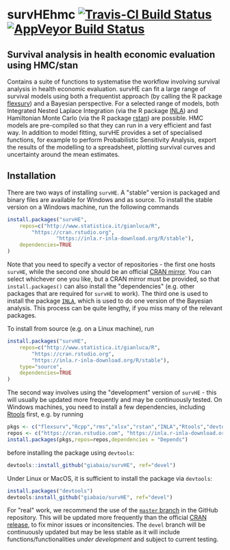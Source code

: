 # survHEhmc [![Travis-CI Build Status](https://travis-ci.org/giabaio/survHE.svg?branch=hmc)](https://travis-ci.org/giabaio/survHE)[![AppVeyor Build Status](https://ci.appveyor.com/api/projects/status/github/giabaio/survHE?branch=hmc&svg=true)](https://ci.appveyor.com/project/giabaio/survHE)
## Survival analysis in health economic evaluation using HMC/stan

Contains a suite of functions to systematise the workflow involving survival analysis in health economic evaluation. survHE can fit a large range of survival models using both a frequentist approach (by calling the R package [flexsurv](https://CRAN.R-project.org/package=flexsurv)) and a Bayesian perspective. For a selected range of models, both Integrated Nested Laplace Integration (via the R package [INLA](http://www.r-inla.org/)) and Hamiltonian Monte Carlo (via the R package [rstan](https://CRAN.R-project.org/package=rstan)) are possible. HMC models are pre-compiled so that they can run in a very efficient and fast way. In addition to model fitting, survHE provides a set of specialised functions, for example to perform Probabilistic Sensitivity Analysis, export the results of the modelling to a spreadsheet, plotting survival curves and uncertainty around the mean estimates.

## Installation
There are two ways of installing `survHE`. A "stable" version is packaged and binary files are available for Windows and as source. To install the stable version on a Windows machine, run the following commands
```R
install.packages("survHE",
	repos=c("http://www.statistica.it/gianluca/R",
		"https://cran.rstudio.org",
                "https://inla.r-inla-download.org/R/stable"),
	dependencies=TRUE
)
```
Note that you need to specify a vector of repositories - the first one hosts `survHE`, while the second one should be an official [CRAN mirror](https://cran.r-project.org/index.html). You can select whichever one you like, but a CRAN mirror must be provided, so that `install.packages()` can also install the "dependencies" (e.g. other packages that are required for `survHE` to work). The third one is used to install the package [`INLA`](http://www.r-inla.org/), which is used to do one version of the Bayesian analysis. This process can be quite lengthy, if you miss many of the relevant packages.

To install from source (e.g. on a Linux machine), run
```R
install.packages("survHE",
	repos=c("http://www.statistica.it/gianluca/R",
		"https://cran.rstudio.org",
		"https://inla.r-inla-download.org/R/stable"),
	type="source",
	dependencies=TRUE
)
```

The second way involves using the "development" version of `survHE` - this will usually be updated more frequently and may be continuously tested. On Windows machines, you need to install a few dependencies, including [Rtools](https://cran.r-project.org/bin/windows/Rtools/) first, e.g. by running
```R
pkgs <- c("flexsurv","Rcpp","rms","xlsx","rstan","INLA","Rtools","devtools")
repos <- c("https://cran.rstudio.com", "https://inla.r-inla-download.org/R/stable") 
install.packages(pkgs,repos=repos,dependencies = "Depends")
```
before installing the package using `devtools`:
```R
devtools::install_github("giabaio/survHE", ref="devel")
```
Under Linux or MacOS, it is sufficient to install the package via `devtools`:
```R
install.packages("devtools")
devtools:install_github("giabaio/survHE", ref="devel")
```

For "real" work, we recommend the use of the [`master` branch](https://github.com/giabaio/survHE/tree/master) in the GitHub repository. This will be updated more frequently than the official [CRAN release](https://cran.r-project.org/web/packages/survHE/index.html), to fix minor issues or inconsitencies. The `devel` branch will be continuously updated but may be less stable as it will include functions/functionalities *under development* and subject to current testing.
